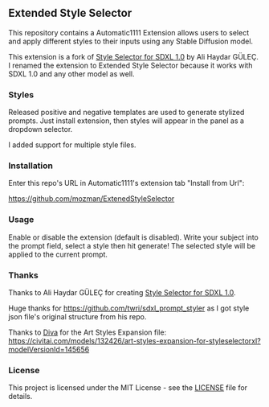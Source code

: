## Extended Style Selector

This repository contains a Automatic1111 Extension allows users to select and apply 
different styles to their inputs using any Stable Diffusion model.

This extension is a fork of [Style Selector for SDXL 1.0](https://github.com/ahgsql/StyleSelectorXL.git) 
by Ali Haydar GÜLEÇ. I renamed the extension to Extended Style Selector because it works 
with SDXL 1.0 and any other model as well. 

### Styles

Released positive and negative templates are used to generate stylized prompts. Just 
install extension, then styles will appear in the panel as a dropdown selector.

I added support for multiple style files.

### Installation

Enter this repo's URL in Automatic1111's extension tab "Install from Url":

https://github.com/mozman/ExtenedStyleSelector

### Usage

Enable or disable the extension (default is disabled). 
Write your subject into the prompt field, select a style then hit generate! The selected 
style will be applied to the current prompt.

### Thanks

Thanks to Ali Haydar GÜLEÇ for creating [Style Selector for SDXL 1.0](https://github.com/ahgsql/StyleSelectorXL.git).

Huge thanks for https://github.com/twri/sdxl_prompt_styler as I got style json file's 
original structure from his repo.

Thanks to [Diva](https://civitai.com/user/Diva/models) for the Art Styles Expansion file: 
https://civitai.com/models/132426/art-styles-expansion-for-styleselectorxl?modelVersionId=145656

### License

This project is licensed under the MIT License - see the [LICENSE](LICENSE) file for details.
